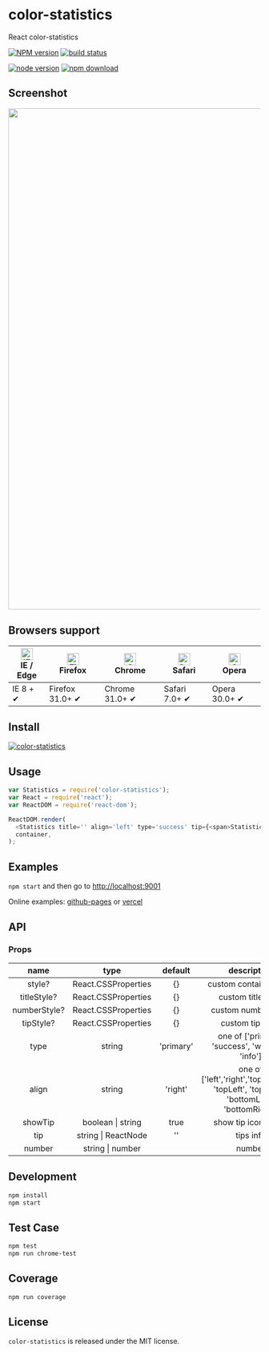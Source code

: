 # color-statistics

React color-statistics

[![NPM version][npm-image]][npm-url]
[![build status][travis-image]][travis-url]

<!-- [![Test coverage][coveralls-image]][coveralls-url] -->

[![node version][node-image]][node-url]
[![npm download][download-image]][download-url]

[npm-image]: https://img.shields.io/npm/v/color-statistics.svg?style=flat-square
[npm-url]: https://npmjs.org/package/color-statistics
[travis-image]: https://travis-ci.org/ybzjsxh/color-statistics.svg?branch=master
[travis-url]: https://travis-ci.org/ybzjsxh/color-statistics
[coveralls-image]: https://img.shields.io/coveralls/ybzjsxh/color-statistics.svg?style=flat-square
[coveralls-url]: https://coveralls.io/r/ybzjsxh/color-statistics?branch=master
[gemnasium-image]: https://img.shields.io/gemnasium/ybzjsxh/color-statistics.svg?style=flat-square
[node-image]: https://img.shields.io/badge/node.js-%3E=_0.10-green.svg?style=flat-square
[node-url]: https://nodejs.org/download/
[download-image]: https://img.shields.io/npm/dm/color-statistics.svg?style=flat-square
[download-url]: https://npmjs.org/package/color-statistics

## Screenshot

<img src="https://front-images.oss-cn-hangzhou.aliyuncs.com/i4/8e7d52524baffa614678e9a7bd1118c7-1175-149.png" width="1000"/>

## Browsers support

| [<img src="https://raw.githubusercontent.com/alrra/browser-logos/master/src/edge/edge_48x48.png" alt="IE / Edge" width="24px" height="24px" />](http://godban.github.io/browsers-support-badges/)</br>IE / Edge | [<img src="https://raw.githubusercontent.com/alrra/browser-logos/master/src/firefox/firefox_48x48.png" alt="Firefox" width="24px" height="24px" />](http://godban.github.io/browsers-support-badges/)</br>Firefox | [<img src="https://raw.githubusercontent.com/alrra/browser-logos/master/src/chrome/chrome_48x48.png" alt="Chrome" width="24px" height="24px" />](http://godban.github.io/browsers-support-badges/)</br>Chrome | [<img src="https://raw.githubusercontent.com/alrra/browser-logos/master/src/safari/safari_48x48.png" alt="Safari" width="24px" height="24px" />](http://godban.github.io/browsers-support-badges/)</br>Safari | [<img src="https://raw.githubusercontent.com/alrra/browser-logos/master/src/opera/opera_48x48.png" alt="Opera" width="24px" height="24px" />](http://godban.github.io/browsers-support-badges/)</br>Opera |
| --------------------------------------------------------------------------------------------------------------------------------------------------------------------------------------------------------------- | ----------------------------------------------------------------------------------------------------------------------------------------------------------------------------------------------------------------- | ------------------------------------------------------------------------------------------------------------------------------------------------------------------------------------------------------------- | ------------------------------------------------------------------------------------------------------------------------------------------------------------------------------------------------------------- | --------------------------------------------------------------------------------------------------------------------------------------------------------------------------------------------------------- |
| IE 8 + ✔                                                                                                                                                                                                        | Firefox 31.0+ ✔                                                                                                                                                                                                   | Chrome 31.0+ ✔                                                                                                                                                                                                | Safari 7.0+ ✔                                                                                                                                                                                                 | Opera 30.0+ ✔                                                                                                                                                                                             |

## Install

[![color-statistics](https://nodei.co/npm/color-statistics.png)](https://npmjs.org/package/color-statistics)

## Usage

```js
var Statistics = require('color-statistics');
var React = require('react');
var ReactDOM = require('react-dom');

ReactDOM.render(
  <Statistics title='' align='left' type='success' tip={<span>Statistics</span>} />,
  container,
);
```

## Examples

`npm start` and then go to
<http://localhost:9001>

Online examples: [github-pages](https://ybzjsxh.github.io/color-statistics/?path=/story/color-statistics--simple) or [vercel](https://color-statistics.vercel.app/?path=/story/color-statistics--simple)

## API

### Props

|     name     |        type         |  default  |                                        description                                         |
| :----------: | :-----------------: | :-------: | :----------------------------------------------------------------------------------------: |
|    style?    | React.CSSProperties |    {}     |                                   custom container style                                   |
| titleStyle?  | React.CSSProperties |    {}     |                                     custom title style                                     |
| numberStyle? | React.CSSProperties |    {}     |                                    custom number style                                     |
|  tipStyle?   | React.CSSProperties |    {}     |                                      custom tip style                                      |
|     type     |       string        | 'primary' |                      one of ['primary', 'success', 'warning', 'info']                      |
|    align     |       string        |  'right'  | one of ['left','right','top','bottom', 'topLeft', 'topRight', 'bottomLeft', 'bottomRight'] |
|   showTip    |  boolean \| string  |   true    |                                    show tip icon or not                                    |
|     tip      | string \| ReactNode |    ''     |                                         tips info                                          |
|    number    |  string \| number   |           |                                           number                                           |

## Development

```bash
npm install
npm start
```

## Test Case

```bash
npm test
npm run chrome-test
```

## Coverage

```bash
npm run coverage
```

## License

`color-statistics` is released under the MIT license.
